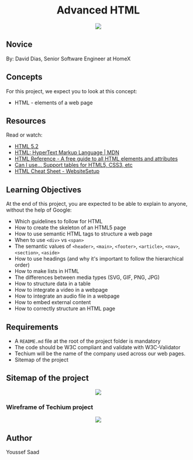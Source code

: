 <h1 align="center">Advanced HTML</h1>

<p align="center">
  <img src="/Users/abdel/holberton/holbertonschool-web_front_end/img/t0.gif">
</p>

## Novice
By: David Dias, Senior Software Engineer at HomeX

## Concepts
For this project, we expect you to look at this concept:
- HTML - elements of a web page

## Resources
Read or watch:
- [HTML 5.2](https://intranet.hbtn.io/rltoken/vKPDYmtKXaKCHn5lpZXz7w)
- [HTML: HyperText Markup Language | MDN](https://intranet.hbtn.io/rltoken/ZSMZYbNUWEhTarg4x5syCQ)
- [HTML Reference - A free guide to all HTML elements and attributes](https://intranet.hbtn.io/rltoken/hPxzkJUCKscaZ1YgG0Xaig)
- [Can I use… Support tables for HTML5, CSS3, etc](https://intranet.hbtn.io/rltoken/C1sjK7n4YYmXjzgN07LgUg)
- [HTML Cheat Sheet - WebsiteSetup](https://intranet.hbtn.io/rltoken/33djKxCai7mwDufKGL7eCg)

## Learning Objectives
At the end of this project, you are expected to be able to explain to anyone, without the help of Google:

- Which guidelines to follow for HTML
- How to create the skeleton of an HTML5 page
- How to use semantic HTML tags to structure a web page
- When to use `<div>` vs `<span>`
- The semantic values of `<header>`, `<main>`, `<footer>`, `<article>`, `<nav>`, `<section>`, `<aside>`
- How to use headings (and why it's important to follow the hierarchical order)
- How to make lists in HTML
- The differences between media types (SVG, GIF, PNG, JPG)
- How to structure data in a table
- How to integrate a video in a webpage
- How to integrate an audio file in a webpage
- How to embed external content
- How to correctly structure an HTML page

## Requirements
- A `README.md` file at the root of the project folder is mandatory
- The code should be W3C compliant and validate with W3C-Validator
- Techium will be the name of the company used across our web pages.
- Sitemap of the project

## Sitemap of the project 

<p align="center">
  <img src="https://s3.eu-west-3.amazonaws.com/hbtn.intranet/uploads/medias/2020/4/4dec2ba9d84a0a55355b1c1e2de4c57854a2d35a.png?X-Amz-Algorithm=AWS4-HMAC-SHA256&X-Amz-Credential=AKIA4MYA5JM5DUTZGMZG%2F20230710%2Feu-west-3%2Fs3%2Faws4_request&X-Amz-Date=20230710T080617Z&X-Amz-Expires=86400&X-Amz-SignedHeaders=host&X-Amz-Signature=22431c373858ae1a260d607f6495bd8b1a5ae6098651e46cf4b82373e7bbef42">
</p>

### Wireframe of Techium project 

<p align="center">
  <img src="https://s3.eu-west-3.amazonaws.com/hbtn.intranet/uploads/medias/2020/4/3e4f9e2b3cb73d1768229e086f5da35337be5c6c.png?X-Amz-Algorithm=AWS4-HMAC-SHA256&X-Amz-Credential=AKIA4MYA5JM5DUTZGMZG%2F20230710%2Feu-west-3%2Fs3%2Faws4_request&X-Amz-Date=20230710T080617Z&X-Amz-Expires=86400&X-Amz-SignedHeaders=host&X-Amz-Signature=10d1054378ff082b923f02e01c0a1b9481fa225c66080f37668db243cf1d4905">
</p>

## Author 
Youssef Saad 
